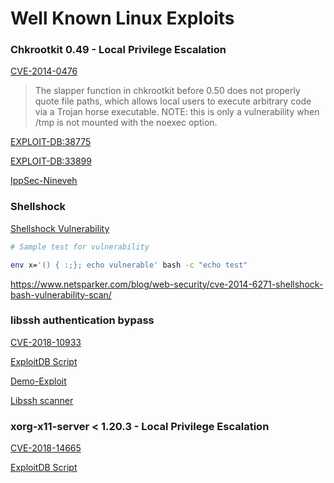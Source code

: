 # Well Known Linux Exploits
### Chkrootkit 0.49 - Local Privilege Escalation
[CVE-2014-0476](https://cve.mitre.org/cgi-bin/cvename.cgi?name=CVE-2014-0476)
> The slapper function in chkrootkit before 0.50 does not properly quote file paths, which allows local users to execute arbitrary code via a Trojan horse executable. NOTE: this is only a vulnerability when /tmp is not mounted with the noexec option. 

[EXPLOIT-DB:38775](https://www.exploit-db.com/exploits/38775/)

[EXPLOIT-DB:33899](https://www.exploit-db.com/exploits/33899/)

[IppSec-Nineveh](https://youtu.be/K9DKULxSBK4?t=2338)

### Shellshock
[Shellshock Vulnerability ](https://www.owasp.org/images/1/1b/Shellshock_-_Tudor_Enache.pdf)
```bash
# Sample test for vulnerability

env x='() { :;}; echo vulnerable' bash -c "echo test"
```

https://www.netsparker.com/blog/web-security/cve-2014-6271-shellshock-bash-vulnerability-scan/

### libssh authentication bypass
[CVE-2018-10933](https://cve.mitre.org/cgi-bin/cvename.cgi?name=CVE-2018-10933)

[ExploitDB Script](https://www.exploit-db.com/exploits/45638/)


[Demo-Exploit](https://www.youtube.com/watch?v=ZSWQjmfcn4g)

[Libssh scanner](https://github.com/leapsecurity/libssh-scanner)

### xorg-x11-server < 1.20.3 - Local Privilege Escalation
[CVE-2018-14665](https://cve.mitre.org/cgi-bin/cvename.cgi?name=CVE-2018-14665)

[ExploitDB Script](https://www.exploit-db.com/exploits/45697/)

